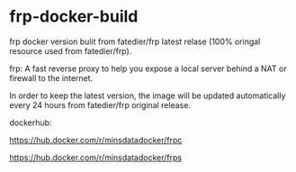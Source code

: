 # frp-docker-build
frp docker version bulit from fatedier/frp latest relase (100% oringal resource used from fatedier/frp).

frp: A fast reverse proxy to help you expose a local server behind a NAT or firewall to the internet.

In order to keep the latest version, the image will be updated automatically every 24 hours from fatedier/frp original release.

dockerhub:

https://hub.docker.com/r/minsdatadocker/frpc

https://hub.docker.com/r/minsdatadocker/frps
